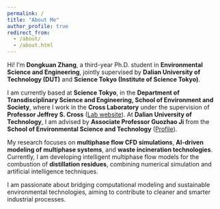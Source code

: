```yaml
---
permalink: /
title: "About Me"
author_profile: true
redirect_from: 
  - /about/
  - /about.html
---
```


Hi! I’m **Dongkuan Zhang**, a third-year Ph.D. student in **Environmental Science and Engineering**, jointly supervised by **Dalian University of Technology (DUT)** and **Science Tokyo (Institute of Science Tokyo)**.

I am currently based at **Science Tokyo**, in the **Department of Transdisciplinary Science and Engineering, School of Environment and Society**, where I work in the **Cross Laboratory** under the supervision of **Professor Jeffrey S. Cross** ([Lab website](https://zh.clab-tokyotech.org/)).
At **Dalian University of Technology**, I am advised by **Associate Professor Guozhao Ji** from the **School of Environmental Science and Technology** ([Profile](https://faculty.dlut.edu.cn/jiguozhao/zh_CN/index.htm)).

My research focuses on **multiphase flow CFD simulations**, **AI-driven modeling of multiphase systems**, and **waste incineration technologies**. Currently, I am developing intelligent multiphase flow models for the combustion of **distillation residues**, combining numerical simulation and artificial intelligence techniques.

I am passionate about bridging computational modeling and sustainable environmental technologies, aiming to contribute to cleaner and smarter industrial processes.
